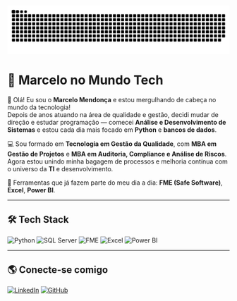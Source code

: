 ![snake gif](https://raw.githubusercontent.com/marcelao-dev/marcelao-dev/main/dist/github-contribution-grid-snake.svg)

# 🚀 Marcelo no Mundo Tech

👋 Olá! Eu sou o **Marcelo Mendonça** e estou mergulhando de cabeça no mundo da tecnologia!  
Depois de anos atuando na área de qualidade e gestão, decidi mudar de direção e estudar programação — comecei **Análise e Desenvolvimento de Sistemas** e estou cada dia mais focado em **Python** e **bancos de dados**.

💻 Sou formado em **Tecnologia em Gestão da Qualidade**, com **MBA em Gestão de Projetos** e **MBA em Auditoria, Compliance e Análise de Riscos**.  
Agora estou unindo minha bagagem de processos e melhoria contínua com o universo da **TI** e desenvolvimento.

🔧 Ferramentas que já fazem parte do meu dia a dia: **FME (Safe Software)**, **Excel**, **Power BI**.

---

## 🛠️ Tech Stack

![Python](https://img.shields.io/badge/Python-3776AB?style=for-the-badge&logo=python&logoColor=white)
![SQL Server](https://img.shields.io/badge/SQL%20Server-CC2927?style=for-the-badge&logo=microsoftsqlserver&logoColor=white)
![FME](https://img.shields.io/badge/FME-FF6D00?style=for-the-badge&logo=fme&logoColor=white)
![Excel](https://img.shields.io/badge/Excel-217346?style=for-the-badge&logo=microsoftexcel&logoColor=white)
![Power BI](https://img.shields.io/badge/Power%20BI-F2C811?style=for-the-badge&logo=powerbi&logoColor=black)

---

## 🌎 Conecte-se comigo

[![LinkedIn](https://img.shields.io/badge/LinkedIn-Marcelo%20Mendonça-0077B5?style=for-the-badge&logo=linkedin&logoColor=white)](https://www.linkedin.com/in/marcelo-mendon%C3%A7a-46ab37173/)
[![GitHub](https://img.shields.io/badge/GitHub-marcelao--dev-181717?style=for-the-badge&logo=github)](https://github.com/marcelao-dev)
